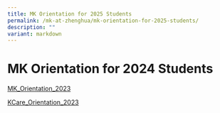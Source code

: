 ```yaml
---
title: MK Orientation for 2025 Students
permalink: /mk-at-zhenghua/mk-orientation-for-2025-students/
description: ""
variant: markdown
---
```

# MK Orientation for 2024 Students

[MK_Orientation_2023](/files/MK_Slides_for_K1_Orientation_2023.pdf)

[KCare_Orientation_2023](/files/KCare_Slides_for_K1_Orientation_2023.pdf)
